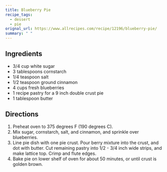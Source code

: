 ```yaml
---
title: Blueberry Pie
recipe_tags:
  - dessert
  - pie
orignal_url: https://www.allrecipes.com/recipe/12196/blueberry-pie/
summary: " "
---
```


## Ingredients

* 3/4 cup white sugar
* 3 tablespoons cornstarch
* 1/4 teaspoon salt
* 1/2 teaspoon ground cinnamon
* 4 cups fresh blueberries
* 1 recipe pastry for a 9 inch double crust pie
* 1 tablespoon butter

## Directions
1. Preheat oven to 375 degrees F (190 degrees C).
1. Mix sugar, cornstarch, salt, and cinnamon, and sprinkle over blueberries.
1. Line pie dish with one pie crust. Pour berry mixture into the crust, and dot with butter. Cut remaining pastry into 1/2 - 3/4 inch wide strips, and make lattice top. Crimp and flute edges.
1. Bake pie on lower shelf of oven for about 50 minutes, or until crust is golden brown.